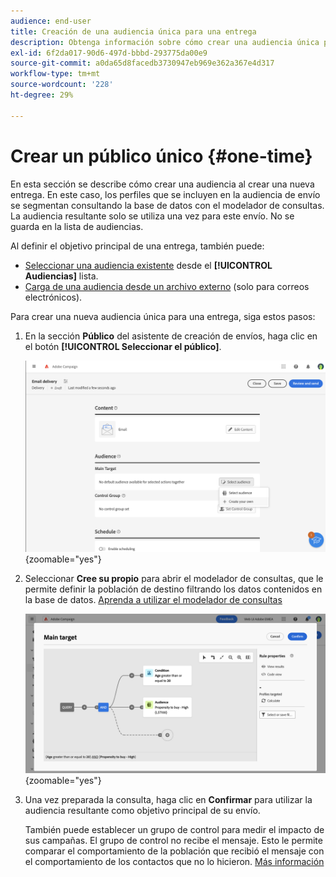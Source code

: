 ```yaml
---
audience: end-user
title: Creación de una audiencia única para una entrega
description: Obtenga información sobre cómo crear una audiencia única para una entrega.
exl-id: 6f2da017-90d6-497d-bbbd-293775da00e9
source-git-commit: a0da65d8facedb3730947eb969e362a367e4d317
workflow-type: tm+mt
source-wordcount: '228'
ht-degree: 29%

---
```


# Crear un público único {#one-time}

En esta sección se describe cómo crear una audiencia al crear una nueva entrega. En este caso, los perfiles que se incluyen en la audiencia de envío se segmentan consultando la base de datos con el modelador de consultas. La audiencia resultante solo se utiliza una vez para este envío. No se guarda en la lista de audiencias.

Al definir el objetivo principal de una entrega, también puede:
* [Seleccionar una audiencia existente](add-audience.md) desde el **[!UICONTROL Audiencias]** lista.
* [Carga de una audiencia desde un archivo externo](file-audience.md) (solo para correos electrónicos).

Para crear una nueva audiencia única para una entrega, siga estos pasos:

1. En la sección **Público** del asistente de creación de envíos, haga clic en el botón **[!UICONTROL Seleccionar el público]**.

   ![](assets/segment-builder0.png){zoomable=&quot;yes&quot;}

1. Seleccionar **Cree su propio** para abrir el modelador de consultas, que le permite definir la población de destino filtrando los datos contenidos en la base de datos. [Aprenda a utilizar el modelador de consultas](../query/query-modeler-overview.md)

   ![](assets/query-modeler.png){zoomable=&quot;yes&quot;}

1. Una vez preparada la consulta, haga clic en **Confirmar** para utilizar la audiencia resultante como objetivo principal de su envío.

   También puede establecer un grupo de control para medir el impacto de sus campañas. El grupo de control no recibe el mensaje. Esto le permite comparar el comportamiento de la población que recibió el mensaje con el comportamiento de los contactos que no lo hicieron. [Más información](control-group.md)
